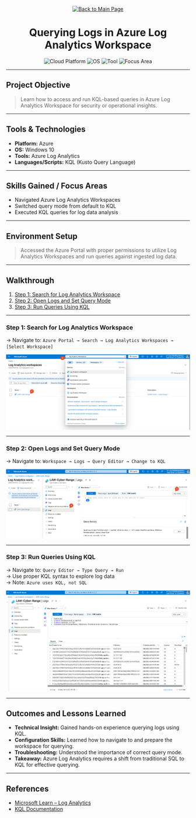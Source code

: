 <p align="center">
  <a href="https://github.com/Samuel-Cavada" target="_blank">
    <img src="https://img.shields.io/badge/Back_to_Main_Page-000000?style=for-the-badge&logo=github&logoColor=white" alt="Back to Main Page"/>
  </a>
</p>

<h1 align="center">Querying Logs in Azure Log Analytics Workspace</h1>

<p align="center">
  <img src="https://img.shields.io/badge/Platform-Azure-0078D4?style=for-the-badge&logo=microsoftazure&logoColor=white" alt="Cloud Platform" />
  <img src="https://img.shields.io/badge/OS-Windows_10-0078D6?style=for-the-badge&logo=windows&logoColor=white" alt="OS" />
  <img src="https://img.shields.io/badge/Tool-Log_Analytics-00B388?style=for-the-badge&logo=azuredevops&logoColor=white" alt="Tool" />
  <img src="https://img.shields.io/badge/Focus-Log_Analysis-orange?style=for-the-badge" alt="Focus Area" />
</p>

---

## Project Objective
> Learn how to access and run KQL-based queries in Azure Log Analytics Workspace for security or operational insights.

---

## Tools & Technologies
- **Platform:** Azure
- **OS:** Windows 10
- **Tools:** Azure Log Analytics
- **Languages/Scripts:** KQL (Kusto Query Language)

---

## Skills Gained / Focus Areas
- Navigated Azure Log Analytics Workspaces
- Switched query mode from default to KQL
- Executed KQL queries for log data analysis

---

## Environment Setup
> Accessed the Azure Portal with proper permissions to utilize Log Analytics Workspaces and run queries against ingested log data.

---

## Walkthrough
1. [Step 1: Search for Log Analytics Workspace](#step-1-search-for-log-analytics-workspace)
2. [Step 2: Open Logs and Set Query Mode](#step-2-open-logs-and-set-query-mode)
3. [Step 3: Run Queries Using KQL](#step-3-run-queries-using-kql)

---

### Step 1: Search for Log Analytics Workspace

→ Navigate to: `Azure Portal → Search → Log Analytics Workspaces → [Select Workspace]`

![Step 1](https://github.com/Samuel-Cavada/Azure-Log-Analytics-with-KQL/blob/main/images/ALAK1.png)

---

### Step 2: Open Logs and Set Query Mode

→ Navigate to: `Workspace → Logs → Query Editor → Change to KQL`

![Step 2](https://github.com/Samuel-Cavada/Azure-Log-Analytics-with-KQL/blob/main/images/ALAK2.png)

---

### Step 3: Run Queries Using KQL

→ Navigate to: `Query Editor → Type Query → Run`  
→ Use proper KQL syntax to explore log data  
→ Note: `Azure uses KQL, not SQL`

![Step 3](https://github.com/Samuel-Cavada/Azure-Log-Analytics-with-KQL/blob/main/images/ALAK3.png)


---

## Outcomes and Lessons Learned
- **Technical Insight:** Gained hands-on experience querying logs using KQL.
- **Configuration Skills:** Learned how to navigate to and prepare the workspace for querying.
- **Troubleshooting:** Understood the importance of correct query mode.
- **Takeaway:** Azure Log Analytics requires a shift from traditional SQL to KQL for effective querying.

---

## References
- [Microsoft Learn – Log Analytics](https://learn.microsoft.com/en-us/azure/azure-monitor/logs/log-analytics-overview)
- [KQL Documentation](https://learn.microsoft.com/en-us/azure/data-explorer/kusto/query/)
